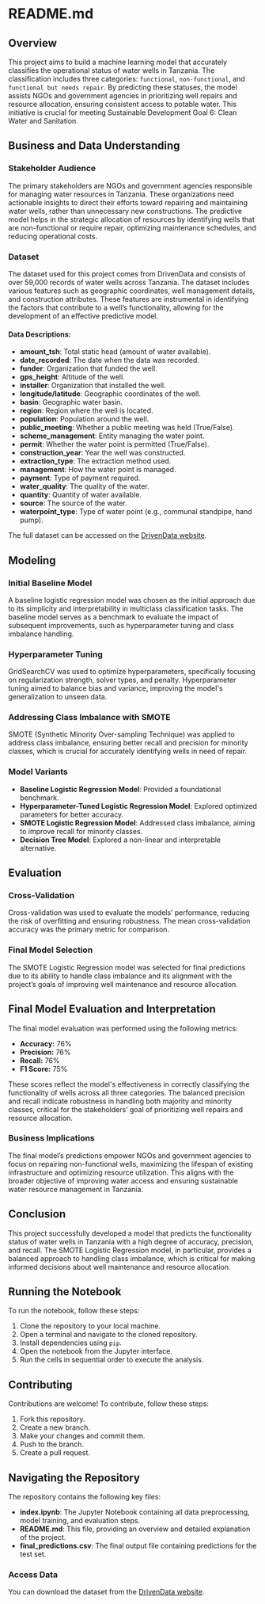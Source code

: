 # README.md

## Overview

This project aims to build a machine learning model that accurately classifies the operational status of water wells in Tanzania. The classification includes three categories: `functional`, `non-functional`, and `functional but needs repair`. By predicting these statuses, the model assists NGOs and government agencies in prioritizing well repairs and resource allocation, ensuring consistent access to potable water. This initiative is crucial for meeting Sustainable Development Goal 6: Clean Water and Sanitation.

## Business and Data Understanding

### Stakeholder Audience
The primary stakeholders are NGOs and government agencies responsible for managing water resources in Tanzania. These organizations need actionable insights to direct their efforts toward repairing and maintaining water wells, rather than unnecessary new constructions. The predictive model helps in the strategic allocation of resources by identifying wells that are non-functional or require repair, optimizing maintenance schedules, and reducing operational costs.

### Dataset

The dataset used for this project comes from DrivenData and consists of over 59,000 records of water wells across Tanzania. The dataset includes various features such as geographic coordinates, well management details, and construction attributes. These features are instrumental in identifying the factors that contribute to a well’s functionality, allowing for the development of an effective predictive model.

#### Data Descriptions:

- **amount_tsh**: Total static head (amount of water available).
- **date_recorded**: The date when the data was recorded.
- **funder**: Organization that funded the well.
- **gps_height**: Altitude of the well.
- **installer**: Organization that installed the well.
- **longitude/latitude**: Geographic coordinates of the well.
- **basin**: Geographic water basin.
- **region**: Region where the well is located.
- **population**: Population around the well.
- **public_meeting**: Whether a public meeting was held (True/False).
- **scheme_management**: Entity managing the water point.
- **permit**: Whether the water point is permitted (True/False).
- **construction_year**: Year the well was constructed.
- **extraction_type**: The extraction method used.
- **management**: How the water point is managed.
- **payment**: Type of payment required.
- **water_quality**: The quality of the water.
- **quantity**: Quantity of water available.
- **source**: The source of the water.
- **waterpoint_type**: Type of water point (e.g., communal standpipe, hand pump).

The full dataset can be accessed on the [DrivenData website](https://www.drivendata.org/competitions/7/pump-it-up-data-mining-the-water-table/data/).

## Modeling

### Initial Baseline Model
A baseline logistic regression model was chosen as the initial approach due to its simplicity and interpretability in multiclass classification tasks. The baseline model serves as a benchmark to evaluate the impact of subsequent improvements, such as hyperparameter tuning and class imbalance handling.

### Hyperparameter Tuning
GridSearchCV was used to optimize hyperparameters, specifically focusing on regularization strength, solver types, and penalty. Hyperparameter tuning aimed to balance bias and variance, improving the model's generalization to unseen data.

### Addressing Class Imbalance with SMOTE
SMOTE (Synthetic Minority Over-sampling Technique) was applied to address class imbalance, ensuring better recall and precision for minority classes, which is crucial for accurately identifying wells in need of repair.

### Model Variants
- **Baseline Logistic Regression Model**: Provided a foundational benchmark.
- **Hyperparameter-Tuned Logistic Regression Model**: Explored optimized parameters for better accuracy.
- **SMOTE Logistic Regression Model**: Addressed class imbalance, aiming to improve recall for minority classes.
- **Decision Tree Model**: Explored a non-linear and interpretable alternative.

## Evaluation

### Cross-Validation
Cross-validation was used to evaluate the models’ performance, reducing the risk of overfitting and ensuring robustness. The mean cross-validation accuracy was the primary metric for comparison.

### Final Model Selection
The SMOTE Logistic Regression model was selected for final predictions due to its ability to handle class imbalance and its alignment with the project’s goals of improving well maintenance and resource allocation.

## Final Model Evaluation and Interpretation

The final model evaluation was performed using the following metrics:

- **Accuracy:** 76%
- **Precision:** 76%
- **Recall:** 76%
- **F1 Score:** 75%

These scores reflect the model's effectiveness in correctly classifying the functionality of wells across all three categories. The balanced precision and recall indicate robustness in handling both majority and minority classes, critical for the stakeholders’ goal of prioritizing well repairs and resource allocation.

### Business Implications
The final model’s predictions empower NGOs and government agencies to focus on repairing non-functional wells, maximizing the lifespan of existing infrastructure and optimizing resource utilization. This aligns with the broader objective of improving water access and ensuring sustainable water resource management in Tanzania.

## Conclusion

This project successfully developed a model that predicts the functionality status of water wells in Tanzania with a high degree of accuracy, precision, and recall. The SMOTE Logistic Regression model, in particular, provides a balanced approach to handling class imbalance, which is critical for making informed decisions about well maintenance and resource allocation.

## Running the Notebook

To run the notebook, follow these steps:

1. Clone the repository to your local machine.
2. Open a terminal and navigate to the cloned repository.
3. Install dependencies using `pip`.
4. Open the notebook from the Jupyter interface.
5. Run the cells in sequential order to execute the analysis.

## Contributing

Contributions are welcome! To contribute, follow these steps:

1. Fork this repository.
2. Create a new branch.
3. Make your changes and commit them.
4. Push to the branch.
5. Create a pull request.

## Navigating the Repository

The repository contains the following key files:

- **index.ipynb**: The Jupyter Notebook containing all data preprocessing, model training, and evaluation steps.
- **README.md**: This file, providing an overview and detailed explanation of the project.
- **final_predictions.csv**: The final output file containing predictions for the test set.

### Access Data

 You can download the dataset from the [DrivenData website](https://www.drivendata.org/competitions/7/pump-it-up-data-mining-the-water-table/data/).
